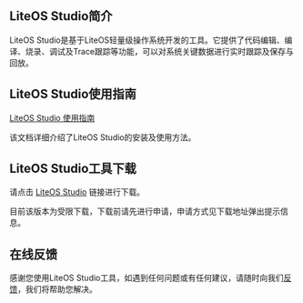 
<h2 id="LiteOS-Studio简介.md">LiteOS Studio简介</h2>

LiteOS Studio是基于LiteOS轻量级操作系统开发的工具。它提供了代码编辑、编译、烧录、调试及Trace跟踪等功能，可以对系统关键数据进行实时跟踪及保存与回放。

<h2 id="LiteOS-Studio使用指南.md">LiteOS Studio使用指南</h2>

[LiteOS Studio 使用指南](./doc/LiteOS_Studio_Developer_Guide.md)

该文档详细介绍了LiteOS Studio的安装及使用方法。

<h2>LiteOS Studio工具下载</h2>

请点击 [LiteOS Studio](https://developer.huawei.com/ict/cn/rescenter/CMDA_FIELD_LITE_OS?developlan=Other) 链接进行下载。

目前该版本为受限下载，下载前请先进行申请，申请方式见下载地址弹出提示信息。

<h2 id="在线反馈.md">在线反馈</h2>

感谢您使用LiteOS Studio工具，如遇到任何问题或有任何建议，请随时向我们[反馈](https://github.com/LiteOS/LiteOS_Studio/issues/new)，我们将帮助您解决。

